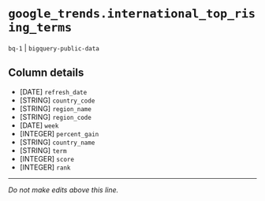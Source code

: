 # `google_trends.international_top_rising_terms`
`bq-1` | `bigquery-public-data`

## Column details
* [DATE]      `refresh_date`
* [STRING]    `country_code`
* [STRING]    `region_name`
* [STRING]    `region_code`
* [DATE]      `week`
* [INTEGER]   `percent_gain`
* [STRING]    `country_name`
* [STRING]    `term`
* [INTEGER]   `score`
* [INTEGER]   `rank`

-------------------------------------------------------------------------------
*Do not make edits above this line.*
